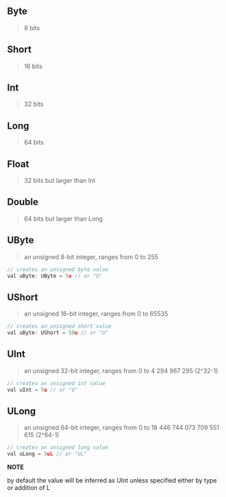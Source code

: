 ## Byte
> 8 bits

## Short
> 16 bits

## Int
> 32 bits

## Long
> 64 bits

## Float
> 32 bits but larger than Int

## Double
> 64 bits but larger than Long

## UByte
> an unsigned 8-bit integer, ranges from 0 to 255

```js
// creates an unsigned byte value
val uByte: UByte = 5u // or "U"
```

## UShort
> an unsigned 16-bit integer, ranges from 0 to 65535

```js
// creates an unsigned short value
val uByte: UShort = 50u // or "U"
```

## UInt
> an unsigned 32-bit integer, ranges from 0 to 4 294 967 295 (2^32-1)

```js
// creates an unsigned int value
val uInt = 5u // or "U"
```

## ULong
> an unsigned 64-bit integer, ranges from 0 to 18 446 744 073 709 551 615 (2^64-1)

```js
// creates an unsigned long value
val uLong = 5uL // or "UL"
```

**NOTE**
<p>by default the value will be inferred as UInt unless specified either by type or addition of L</p>
